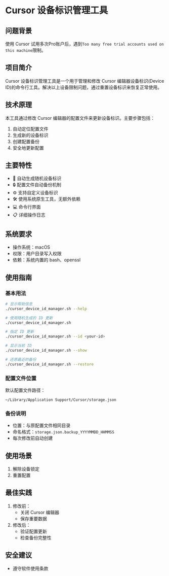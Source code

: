 # Cursor 设备标识管理工具

## 问题背景

使用 Cursor 试用多次Pro账户后，遇到`Too many free trial accounts used on this machine`限制。

## 项目简介

Cursor 设备标识管理工具是一个用于管理和修改 Cursor 编辑器设备标识(Device ID)的命令行工具。解决以上设备限制问题，通过重置设备标识来恢复正常使用。

## 技术原理

本工具通过修改 Cursor 编辑器的配置文件来更新设备标识。主要步骤包括：

1. 自动定位配置文件
2. 生成新的设备标识
3. 创建配置备份
4. 安全地更新配置

## 主要特性

- 📝 自动生成随机设备标识
- 🔒 配置文件自动备份机制
- ⚙️ 支持自定义设备标识
- 🛠 使用系统原生工具，无额外依赖
- 💻 命令行界面
- 📋 详细操作日志

## 系统要求

- 操作系统：macOS
- 权限：用户目录写入权限
- 依赖：系统内置的 bash、openssl

## 使用指南

### 基本用法

```sh
# 显示帮助信息
./cursor_device_id_manager.sh --help

# 使用随机生成的 ID 更新
./cursor_device_id_manager.sh

# 指定 ID 更新
./cursor_device_id_manager.sh --id <your-id>

# 显示当前 ID
./cursor_device_id_manager.sh --show

# 还原最近的备份
./cursor_device_id_manager.sh --restore
```

### 配置文件位置

默认配置文件路径：
```
~/Library/Application Support/Cursor/storage.json
```

### 备份说明

- 位置：与原配置文件相同目录
- 命名格式：`storage.json.backup_YYYYMMDD_HHMMSS`
- 每次修改前自动创建

## 使用场景

1. 解除设备锁定
2. 重置配置

## 最佳实践

1. 修改前：
   - 关闭 Cursor 编辑器
   - 保存重要数据
2. 修改后：
   - 验证配置更新
   - 检查备份完整性

## 安全建议

- 遵守软件使用条款
